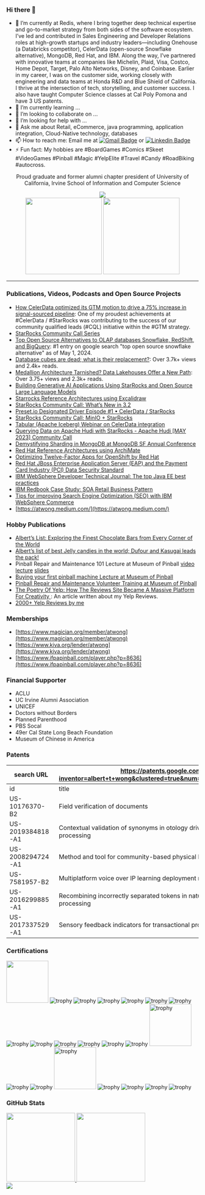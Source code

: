 ### Hi there 👋

- 🔭 I’m currently at Redis, where I bring together deep technical expertise and go-to-market strategy from both sides of the software ecosystem. I’ve led and contributed in Sales Engineering and Developer Relations roles at high-growth startups and industry leaders—including Onehouse (a Databricks competitor), CelerData (open-source Snowflake alternative), MongoDB, Red Hat, and IBM. Along the way, I’ve partnered with innovative teams at companies like Michelin, Plaid, Visa, Costco, Home Depot, Target, Palo Alto Networks, Disney, and Coinbase. Earlier in my career, I was on the customer side, working closely with engineering and data teams at Honda R&D and Blue Shield of California. I thrive at the intersection of tech, storytelling, and customer success.  I also have taught Computer Science classes at Cal Poly Pomona and have 3 US patents.
- 🌱 I’m currently learning ...
- 👯 I’m looking to collaborate on ...
- 🤔 I’m looking for help with ...
- 💬 Ask me about Retail, eCommerce, java programming, application integration, Cloud-Native technology, databases
- 📫 How to reach me: Email me at [![Gmail Badge](https://img.shields.io/badge/-Gmail-c14438?style=flat&logo=Gmail&logoColor=white&link=mailto:atwong@alumni.uci.edu)](mailto:atwong@alumni.uci.edu) or [![Linkedin Badge](https://img.shields.io/badge/-LinkedIn-blue?style=flat&logo=Linkedin&logoColor=white&link=https://linkedin.com/in/atwong)](https://linkedin.com/in/atwong)
- ⚡ Fun fact: My hobbies are #BoardGames #Comics #Skeet #VideoGames #Pinball #Magic #YelpElite #Travel #Candy #RoadBiking #autocross.

<div align="center">
  Proud graduate and former alumni chapter president of University of California, Irvine School of Information and Computer Science<p></p><a href=http://ics.uci.edu><img src="http://ics.uci.edu/wp-content/uploads/2020/06/logo-fullcolor.svg"></a>
</div>

<div align="center">
  <img width=200 src=https://ikonick.com/cdn/shop/files/monopolynew-successfinal_canvas_canvas-vertical_800x800_f3dbc499-4da7-4485-a7a9-b5c47f6ceb30_640x640_crop_center.jpg?v=1684518324>
  <img width=200 src=https://ikonick.com/cdn/shop/files/monopolynew-happinessfinal_canvas_canvas-vertical_800x800_ca0527a5-96e3-464c-ad3f-31034d882516_640x640_crop_center.jpg?v=1685519551>
</div>
  
---

### Publications, Videos, Podcasts and Open Source Projects

- [How CelerData optimized its GTM motion to drive a 75% increase in signal-sourced pipeline](https://www.commonroom.io/customers/celerdata-optimized-go-to-market/): One of my proudest achievements at #CelerData / #StarRocks was contributing to the success of our community qualified leads (#CQL) initiative within the #GTM strategy.
- [StarRocks Community Call Series](https://www.youtube.com/playlist?list=PL0eWwaesODdjCFR9ZkOGEKmuaEowo6lVJ)
- [Top Open Source Alternatives to OLAP databases Snowflake, RedShift, and BigQuery](https://atwong.medium.com/top-open-source-alternatives-to-olap-databases-snowflake-redshift-and-bigquery-21b4f0f0cd31): #1 entry on google search "top open source snowflake alternative" as of May 1, 2024.
- [Database cubes are dead; what is their replacement?](https://atwong.medium.com/database-cubes-are-dead-what-is-their-replacement-999a0014f32c): Over 3.7k+ views and 2.4k+ reads.
- [Medallion Architecture Tarnished? Data Lakehouses Offer a New Path](https://blog.devgenius.io/medallion-architecture-tarnished-data-lakehouses-offer-a-new-path-384402f63892): Over 3.75+ views and 2.3k+ reads.
- [Building Generative AI Applications Using StarRocks and Open Source Large Language Models](https://medium.com/@atwong/building-generative-ai-applications-using-starrocks-and-open-source-large-language-models-55ecd85733c3)
- [Starrocks Reference Architectures using Excalidraw](https://github.com/StarRocks/starrocks-reference-architecture)
- [StarRocks Community Call: What’s New in 3.2](https://www.youtube.com/watch?v=2h8cL8KWQf8&ab_channel=CelerData)
- [Preset.io Designated Driver Episode #1 • CelerData / StarRocks](https://podcasts.apple.com/us/podcast/designated-driver-episode-1-celerdata-starrocks/id1612532253?i=1000642704018)
- [StarRocks Community Call: MinIO + StarRocks](https://www.youtube.com/watch?v=-aZ2O2ADzd4&pp=ygUPc3RhcnJvY2tzIG1pbmlv)
- [Tabular (Apache Iceberg) Webinar on CelerData integration](https://www.youtube.com/watch?v=bAmcTrX7hCI)
- [Querying Data on Apache Hudi with StarRocks - Apache Hudi [MAY 2023] Community Call](https://www.youtube.com/watch?v=k5QmB4wmef4)
- [Demystifying Sharding in MongoDB at MongoDB SF Annual Conference](https://www.youtube.com/watch?v=8sk75-6W0ik)
- [Red Hat Reference Architectures using ArchiMate](https://github.com/alberttwong/archi_cloudnative)
- <a href="https://access.redhat.com/articles/1752483">Optimizing Twelve-Factor Apps for OpenShift by Red Hat</a>
- [Red Hat JBoss Enterprise Application Server (EAP) and the Payment Card Industry (PCI) Data Security Standard](https://access.redhat.com/articles/1752303)
- [IBM WebSphere Developer Technical Journal: The top Java EE best practices](https://www.infoq.com/news/2007/02/javaee-best-practices/)
- [IBM Redbook Case Study: SOA Retail Business Pattern](https://www.redbooks.ibm.com/abstracts/redp4459.html)
- [Tips for improving Search Engine Optimization (SEO) with IBM WebSphere Commerce](https://help.hcl-software.com/commerce/8.0.0/seositemap/concepts/csdseotips.html)
- [https://atwong.medium.com/](https://atwong.medium.com/)

### Hobby Publications

- [Albert’s List: Exploring the Finest Chocolate Bars from Every Corner of the World](https://atwong.medium.com/alberts-list-exploring-the-finest-chocolate-bars-from-every-corner-of-the-world-c6416238c5ab)
- [Albert’s list of best Jelly candies in the world; Dufour and Kasugai leads the pack!](https://atwong.medium.com/alberts-list-of-best-jelly-candies-3e397a8920b2)
- Pinball Repair and Maintenance 101 Lecture at Museum of Pinball [video lecture](https://www.youtube.com/watch?v=KEB4IgLvq4I&ab_channel=kafaiWong) [slides](https://docs.google.com/presentation/d/1T9z1QIHAD7Zl5FpS5IQhta5uxkN7DPXekaHhy5TNbjw/edit?usp=sharing)
- [Buying your first pinball machine Lecture at Museum of Pinball](https://docs.google.com/presentation/d/1wUIPCzpBDDeMunf6jlm1nsliLmKEkopaO2un71k-VRY/edit?usp=sharing)
- [Pinball Repair and Maintenance Volunteer Training at Museum of Pinball](https://docs.google.com/presentation/d/1oC25QkdXRiDE6xf_GV9VyxjrAdF7jf9XYIGuXxUgEgs/edit?usp=sharing)
- [The Poetry Of Yelp: How The Reviews Site Became A Massive Platform For Creativity
](https://www.fastcompany.com/3039952/the-poetry-of-yelp-how-the-reviews-site-became-a-massive-platform-for-c): An article written about my Yelp Reviews.
- [2000+ Yelp Reviews by me](https://www.yelp.com/user_details?userid=j5ezF5mEGpnDwdTmAHci7Q)

### Memberships
- [https://www.magician.org/member/atwong](https://www.magician.org/member/atwong)
- [https://www.kiva.org/lender/atwong](https://www.kiva.org/lender/atwong)
- [https://www.ifpapinball.com/player.php?p=8636](https://www.ifpapinball.com/player.php?p=8636)

### Financial Supporter
- ACLU
- UC Irvine Alumni Association
- UNICEF
- Doctors without Borders
- Planned Parenthood
- PBS Socal
- 49er Cal State Long Beach Foundation
- Museum of Chinese in America

### Patents

|search URL      |<a href="https://patents.google.com/?inventor=albert+t+wong&clustered=true&num=25&oq=albert+t+wong">https://patents.google.com/?inventor=albert+t+wong&clustered=true&num=25&oq=albert+t+wong</a>|
|----------------|----------------------------------------------------------------------------------------|
|id	|title        |                                                                                        |
|US-10176370-B2	|Field verification of documents |                                                                                        |
|US-2019384818-A1	|Contextual validation of synonyms in otology driven natural language processing |                                                                                        |
|US-2008294724-A1	|Method and tool for community-based physical location awareness |                                                                                        |
|US-7581957-B2	|Multiplatform voice over IP learning deployment methodology |                                                                                        |
|US-2016299885-A1	|Recombining incorrectly separated tokens in natural language processing |                                                                                        |
|US-2017337529-A1	|Sensory feedback indicators for transactional processes |                                                                                        |


### Certifications

<p align=""> 
  <img src="https://api.accredible.com/v1/frontend/credential_website_embed_image/badge/102937050" height=110 />
  <img src="https://images.credly.com/size/110x110/images/6ba6b707-b2cc-4cd7-915e-0fed722885c3/image.png" alt="trophy" />
  <img src="https://images.credly.com/size/110x110/images/34bc0014-2add-4516-98ba-984596c5538b/image.png" alt="trophy" />
  <img src="https://images.credly.com/size/110x110/images/28452e24-9165-415a-9a06-80dbb835f08d/image.png" alt="trophy" />

  <img src="https://images.credly.com/size/110x110/images/6096167c-91fd-4e74-bc85-d2100672fef7/image.png" alt="trophy" />
  
  <img src="https://images.credly.com/size/110x110/images/fdac57a1-cecc-4790-89da-ac5e6121fef1/image.png" alt="trophy" />
  <img src="https://images.credly.com/size/110x110/images/572de0ba-2c59-4816-a59d-b0e1687e45ee/image.png" alt="trophy" />
  <img src="https://images.credly.com/size/110x110/images/19c4e804-54fe-4857-b022-7cfd5520596c/image.png" alt="trophy" />
  <img src="https://images.credly.com/size/110x110/images/b6cf67d4-0533-495b-acfe-9d08bb50bef1/image.png" alt="trophy" />
  <img src="https://images.credly.com/size/110x110/images/2f835cd9-20d9-4251-b478-d4b17814b850/image.png" alt="trophy" />  
  <img src="https://images.credly.com/size/110x110/images/1dd8824f-d6b6-4967-906a-7bd3c0063fae/image.png" alt="trophy" />
  <img src="https://images.credly.com/size/110x110/images/b72dbd4d-654b-499e-96cf-23c2e479ed5a/image.png" alt="trophy" />
  <img src="https://images.credly.com/size/110x110/images/f9b4de93-3647-41b9-a29c-9da66464a277/image.png" alt="trophy" />

  <img height=110 src="https://bcert.me/bc/html/img/badges/generated/expired/badge-7227.png" alt="trophy" /> 

  <img src="https://images.credly.com/size/110x110/images/fccd2435-08a7-4e26-a923-dc17fa92fa04/WebSphere_Application_Server_Network_Deployment_V9.0.png" alt="trophy" />
  <img src="https://images.credly.com/size/110x110/images/539cfbad-02d0-40c9-87d9-42a3b80af4cd/Integration_Bus_v10.0.png" alt="trophy" />
  <!-- img src="https://images.credly.com/size/110x110/images/d4028bc5-20d4-41ca-867c-954fadebd456/IBM_MQ_Developer_Essentials.png" alt="trophy" / -->
  <img height=110 src="https://images.credly.com/size/110x110/images/4a14f9a0-96c5-4863-a08a-0927adfcb2f9/Commerce_-_WebSphere_Found_-_v7.png" alt="trophy" />

  <img src="https://images.credly.com/size/110x110/images/be7f90cd-f3ac-4e0d-82c4-0aa5e78e7918/Architect-Experienced.png" alt="trophy" />
  <img src="https://images.credly.com/size/110x110/images/50eb2436-5a87-4357-8893-7920aabe3a5f/Parent-Issuance.png" alt="trophy" />
  <img src="https://images.credly.com/size/110x110/images/a51e9d79-63ac-4cd4-9856-08029d087014/Team-SD.png" alt="trophy" />

  <img src="https://images.credly.com/size/110x110/images/6c9b2a4b-91d5-4093-919a-7eb81cfe74ba/ITIL_Foundation.png" alt="trophy" />
</p>

### GitHub Stats

<div align="left">
  <a href="https://github.com/alberttwong">
  <img height="180em" src="https://github-readme-stats.vercel.app/api?username=alberttwong&show_icons=true&count_private=true"/>
  <img height="180em" src="https://github-readme-stats.vercel.app/api/top-langs/?username=alberttwong&layout=compact&langs_count=7"/>
</div>

<img referrerpolicy="no-referrer-when-downgrade" src="https://static.scarf.sh/a.png?x-pxid=97f99f9d-fbc3-4303-a56c-46cb13495a56" />
